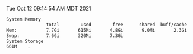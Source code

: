 Tue Oct 12 09:14:54 AM MDT 2021
```bash
System Memory
               total        used        free      shared  buff/cache   available
Mem:           7.7Gi       615Mi       4.8Gi       9.0Mi       2.3Gi       6.8Gi
Swap:          7.6Gi       320Mi       7.3Gi
System Storage
661M	.
```
